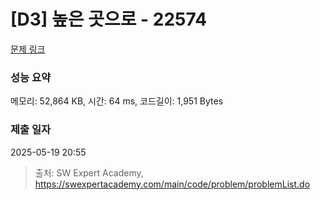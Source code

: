 # [D3] 높은 곳으로 - 22574 

[문제 링크](https://swexpertacademy.com/main/code/problem/problemDetail.do?contestProbId=AZIieDaq5AEDFAXd) 

### 성능 요약

메모리: 52,864 KB, 시간: 64 ms, 코드길이: 1,951 Bytes

### 제출 일자

2025-05-19 20:55



> 출처: SW Expert Academy, https://swexpertacademy.com/main/code/problem/problemList.do